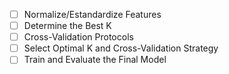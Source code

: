 - [ ] Normalize/Estandardize Features
- [ ] Determine the Best K
- [ ] Cross-Validation Protocols
- [ ] Select Optimal K and Cross-Validation Strategy
- [ ] Train and Evaluate the Final Model